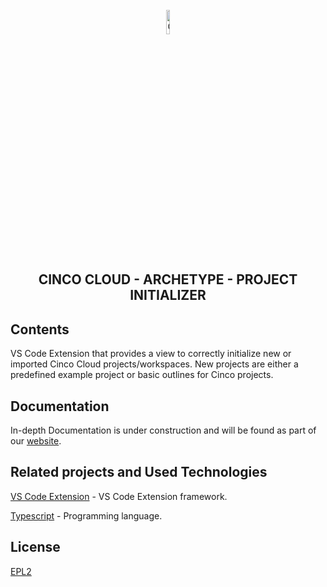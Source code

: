 <div align='center'>

<br />

<img src="https://gitlab.com/scce/cinco-cloud/-/raw/main/docs/vuepress/src/.vuepress/public/assets/cinco-cloud-logo.png" width="10%" alt="Cinco Cloud Logo" />

<h2>CINCO CLOUD - ARCHETYPE - PROJECT INITIALIZER</h2>

</div>

## Contents

VS Code Extension that provides a view to correctly initialize new or imported Cinco Cloud projects/workspaces.
New projects are either a predefined example project or basic outlines for Cinco projects.

## Documentation

In-depth Documentation is under construction and will be found as part of our [website](https://scce.gitlab.io/cinco-cloud/).

## Related projects and Used Technologies

[VS Code Extension][vscode-extension] - VS Code Extension framework.

[Typescript][typescript] - Programming language.

[//]: # "Source definitions"
[vscode-extension]: https://code.visualstudio.com/api "VS Code Extension"
[typescript]: https://www.typescriptlang.org/ "Typescript"

## License

[EPL2](https://www.eclipse.org/legal/epl-2.0/)